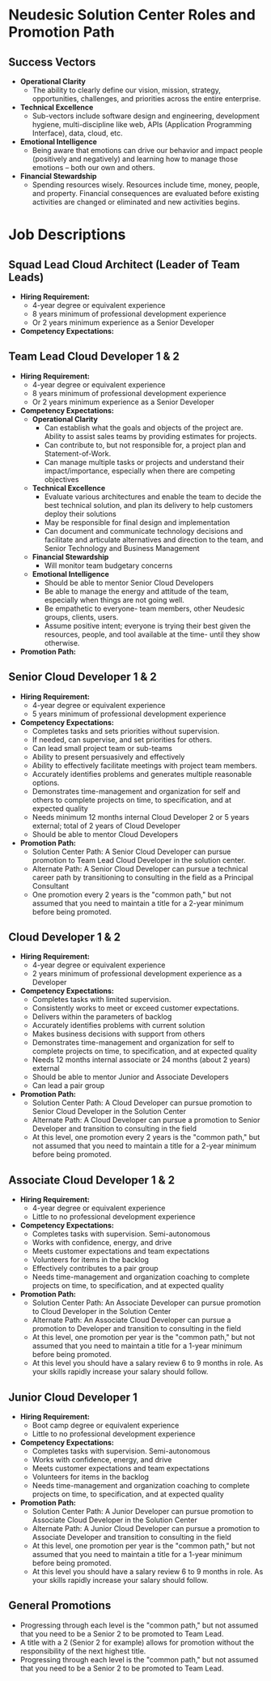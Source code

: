 # Neudesic Solution Center Roles and Promotion Path

## Success Vectors

- **Operational Clarity**
  - The ability to clearly define our vision, mission, strategy, opportunities, challenges, and priorities across the entire enterprise.
- **Technical Excellence**
  - Sub-vectors include software design and engineering, development hygiene, multi-discipline like web, APIs (Application Programming Interface), data, cloud, etc.
- **Emotional Intelligence**
  - Being aware that emotions can drive our behavior and impact people (positively and negatively) and learning how to manage those emotions – both our own and others.
- **Financial Stewardship**
  - Spending resources wisely. Resources include time, money, people, and property. Financial consequences are evaluated before existing activities are changed or eliminated and new activities begins.

# **Job Descriptions**

## Squad Lead Cloud Architect (Leader of Team Leads)

- **Hiring Requirement:**
  - 4-year degree or equivalent experience
  - 8 years minimum of professional development experience
  - Or 2 years minimum experience as a Senior Developer
- **Competency Expectations:**

## Team Lead Cloud Developer 1 &amp; 2

- **Hiring Requirement:**
  - 4-year degree or equivalent experience
  - 8 years minimum of professional development experience
  - Or 2 years minimum experience as a Senior Developer
- **Competency Expectations:**
  - **Operational Clarity**
    - Can establish what the goals and objects of the project are. Ability to assist sales teams by providing estimates for projects.
    - Can contribute to, but not responsible for, a project plan and Statement-of-Work.
    - Can manage multiple tasks or projects and understand their impact/importance, especially when there are competing objectives
  - **Technical Excellence**
    - Evaluate various architectures and enable the team to decide the best technical solution, and plan its delivery to help customers deploy their solutions
    - May be responsible for final design and implementation
    - Can document and communicate technology decisions and facilitate and articulate alternatives and direction to the team, and Senior Technology and Business Management
  - **Financial Stewardship**
    - Will monitor team budgetary concerns
  - **Emotional Intelligence**
    - Should be able to mentor Senior Cloud Developers
    - Be able to manage the energy and attitude of the team, especially when things are not going well.
    - Be empathetic to everyone- team members, other Neudesic groups, clients, users.
    - Assume positive intent; everyone is trying their best given the resources, people, and tool available at the time- until they show otherwise.
- **Promotion Path:**    

## Senior Cloud Developer 1 &amp; 2

- **Hiring Requirement:**
  - 4-year degree or equivalent experience
  - 5 years minimum of professional development experience
- **Competency Expectations:**
  - Completes tasks and sets priorities without supervision.
  - If needed, can supervise, and set priorities for others.
  - Can lead small project team or sub-teams
  - Ability to present persuasively and effectively
  - Ability to effectively facilitate meetings with project team members.
  - Accurately identifies problems and generates multiple reasonable options.
  - Demonstrates time-management and organization for self and others to complete projects on time, to specification, and at expected quality
  - Needs minimum 12 months internal Cloud Developer 2 or 5 years external; total of 2 years of Cloud Developer
  - Should be able to mentor Cloud Developers
- **Promotion Path:**
  - Solution Center Path: A Senior Cloud Developer can pursue promotion to Team Lead Cloud Developer in the solution center.
  - Alternate Path: A Senior Cloud Developer can pursue a technical career path by transitioning to consulting in the field as a Principal Consultant
  - One promotion every 2 years is the &quot;common path,&quot; but not assumed that you need to maintain a title for a 2-year minimum before being promoted.

## Cloud Developer 1 &amp; 2

- **Hiring Requirement:**
  - 4-year degree or equivalent experience
  - 2 years minimum of professional development experience as a Developer
- **Competency Expectations:**
  - Completes tasks with limited supervision.
  - Consistently works to meet or exceed customer expectations.
  - Delivers within the parameters of backlog
  - Accurately identifies problems with current solution
  - Makes business decisions with support from others
  - Demonstrates time-management and organization for self to complete projects on time, to specification, and at expected quality
  - Needs 12 months internal associate or 24 months (about 2 years) external
  - Should be able to mentor Junior and Associate Developers
  - Can lead a pair group
- **Promotion Path:**
  - Solution Center Path: A Cloud Developer can pursue promotion to Senior Cloud Developer in the Solution Center
  - Alternate Path: A Cloud Developer can pursue a promotion to Senior Developer and transition to consulting in the field
  - At this level, one promotion every 2 years is the &quot;common path,&quot; but not assumed that you need to maintain a title for a 2-year minimum before being promoted.

## Associate Cloud Developer 1 &amp; 2

- **Hiring Requirement:**
  - 4-year degree or equivalent experience
  - Little to no professional development experience
- **Competency Expectations:**
  - Completes tasks with supervision. Semi-autonomous
  - Works with confidence, energy, and drive
  - Meets customer expectations and team expectations
  - Volunteers for items in the backlog
  - Effectively contributes to a pair group
  - Needs time-management and organization coaching to complete projects on time, to specification, and at expected quality
- **Promotion Path:**
  - Solution Center Path: An Associate Developer can pursue promotion to Cloud Developer in the Solution Center
  - Alternate Path: An Associate Cloud Developer can pursue a promotion to Developer and transition to consulting in the field
  - At this level, one promotion per year is the &quot;common path,&quot; but not assumed that you need to maintain a title for a 1-year minimum before being promoted.
  - At this level you should have a salary review 6 to 9 months in role. As your skills rapidly increase your salary should follow.

## Junior Cloud Developer 1

- **Hiring Requirement:**
  - Boot camp degree or equivalent experience
  - Little to no professional development experience
- **Competency Expectations:**
  - Completes tasks with supervision. Semi-autonomous
  - Works with confidence, energy, and drive
  - Meets customer expectations and team expectations
  - Volunteers for items in the backlog
  - Needs time-management and organization coaching to complete projects on time, to specification, and at expected quality
- **Promotion Path:**
  - Solution Center Path: A Junior Developer can pursue promotion to Associate Cloud Developer in the Solution Center
  - Alternate Path: A Junior Cloud Developer can pursue a promotion to Associate Developer and transition to consulting in the field
  - At this level, one promotion per year is the &quot;common path,&quot; but not assumed that you need to maintain a title for a 1-year minimum before being promoted.
  - At this level you should have a salary review 6 to 9 months in role. As your skills rapidly increase your salary should follow.

## General Promotions

- Progressing through each level is the &quot;common path,&quot; but not assumed that you need to be a Senior 2 to be promoted to Team Lead.
- A title with a 2 (Senior 2 for example) allows for promotion without the responsibility of the next highest title.
- Progressing through each level is the &quot;common path,&quot; but not assumed that you need to be a Senior 2 to be promoted to Team Lead.
